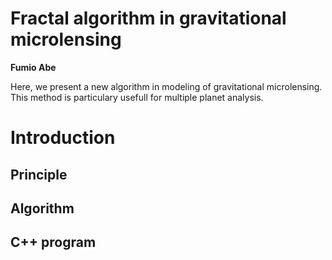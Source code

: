 Fractal algorithm in gravitational microlensing
===============================================

**Fumio Abe**

Here,  we present a new algorithm in modeling of gravitational microlensing.
This method is particulary usefull for multiple planet analysis.

# Introduction
## Principle
## Algorithm
## C++ program

